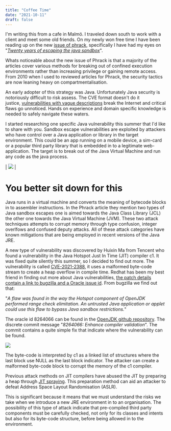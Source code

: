 ```yaml
---
title: "Coffee Time"
date: "2021-10-11"
draft: false
---
```

I'm writing this from a cafe in Malmö. I traveled down south to work with a client and meet some old friends. On my newly won free time I have been reading up on the new [issue of phrack](http://phrack.org/issues/70/1.html), specifically I have had my eyes on "*[Twenty years of escaping the java sandbox](http://phrack.org/issues/70/7.html#article)*".

Whats noticeable about the new issue of Phrack is that a majority of the articles cover various methods for breaking out of confined execution environments rather than increasing privilege or gaining remote access. From 2010 when I used to reviewed articles for Phrack, the security tactics are now leaning heavy on compartmentalisation.

An early adopter of this strategy was Java. Unfortunately Java security is notoriously difficult to risk assess. The CVE format doesn't do it justice, [vulnerabilities with vague descriptions](https://cwiki.apache.org/confluence/display/WW/Version+Notes+2.3.35) break the Internet and critical flaws go unnoticed. Hands on experience and domain specific knowledge is needed to safely navigate these waters.

I started researching one specific Java vulnerability this summer that I'd like to share with you. Sandbox escape vulnerabilities are exploited by attackers who have control over a Java application or library in the target environment. This could be an app running on a mobile device, a sim-card or a popular third party library that is embedded in to a legitimate web-application. The target is to break out of the Java Virtual Machine and run any code as the java process.

| ![](https://dim.mcusercontent.com/cs/ddd7ae486331199e51e491d97/images/2bdde76d-8f2c-e44d-bd1b-7e0448d00752.png?w=1091&dpr=2) |

You better sit down for this
============================

Java runs in a virtual machine and converts the meaning of bytecode blocks in to assembler instructions. In the Phrack article they mention two types of Java sandbox escapes one is aimed towards the Java Class Library (JCL) the other one towards the Java Virtual Machine (JVM). These two attack techniques attempts to corrupt memory through type confusion, integer overlfows and confused deputy attacks. All of these attack categories have known mitigations that are being employed in recent versions of the Java JRE.

A new type of vulnerability was discovered by Huixin Ma from Tencent who found a vulnerability in the Java Hotspot Just In Time (JIT) compiler c1. It was fixed quite silently this summer, so I decided to find out more. The vulnerability is called [CVE-2021-2388](https://cve.mitre.org/cgi-bin/cvename.cgi?name=CVE-2021-2388), it uses a malformed byte-code stream to create a heap overflow in compile time. Redhat has been my best friend in finding out more about Java vulnerabilities, [the patch details contain a link to bugzilla and a Oracle issue id](https://access.redhat.com/errata/RHSA-2021:2784). From bugzilla we find out that:

"*A flaw was found in the way the Hotspot component of OpenJDK performed range check elimitation. An untrusted Java application or applet could use this flaw to bypass Java sandbox restrictions.*"

The oracle id 8264066 can be found in the [OpenJDK github repository](https://github.com/openjdk/jdk/commit/e1051ae0695f14802f192a5aa58ff2365a5ef753). The discrete commit message "*8264066: Enhance compiler validation*". The commit contains a quite simple fix that indicate where the vulnerability can be found.

![](https://dim.mcusercontent.com/cs/ddd7ae486331199e51e491d97/images/18e5c322-775e-d99e-15f1-af20f834b959.png?w=564&dpr=2)

The byte-code is interpreted by c1 as a linked list of structures where the last block use NULL as the last block indicator. The attacker can create a malformed byte-code block to corrupt the memory of the c1 compiler.

Previous attack methods on JIT compilers have abused the JIT by preparing a heap through [JIT spraying](https://en.wikipedia.org/wiki/JIT_spraying). This preparation method can aid an attacker to defeat Address Space Layout Randomisation (ASLR).

This is significant because it means that we must understand the risks we take when we introduce a new JRE environment in to an organisation. The possibility of this type of attack indicate that pre-compiled third party components must be carefully checked, not only for its classes and intents but also for its byte-code structure, before being allowed in to the environment.
